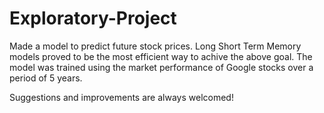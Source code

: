 # Exploratory-Project

Made a model to predict future stock prices. Long Short Term Memory models proved to be the most efficient way to achive the above goal. The model was trained using the market performance of Google stocks over a period of 5 years. 

Suggestions and improvements are always welcomed!
